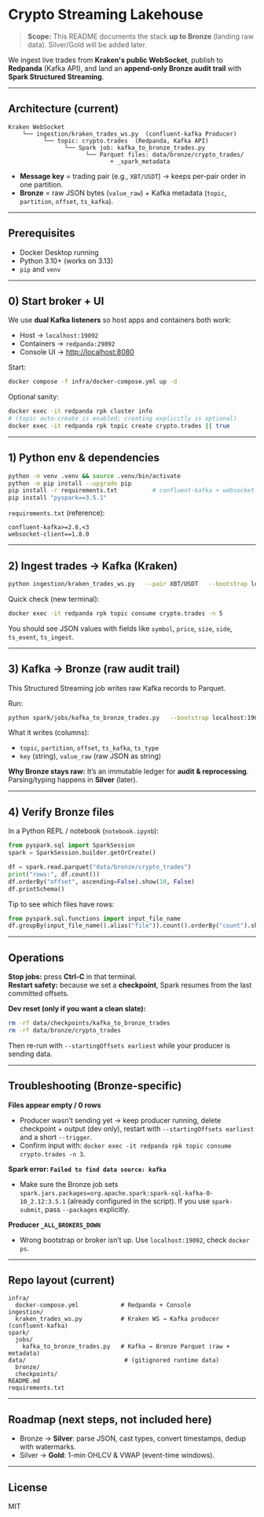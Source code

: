 # Crypto Streaming Lakehouse

> **Scope:** This README documents the stack **up to Bronze** (landing raw data). Silver/Gold will be added later.

We ingest live trades from **Kraken's public WebSocket**, publish to **Redpanda** (Kafka API), and land an **append-only Bronze audit trail** with **Spark Structured Streaming**.

---

## Architecture (current)

```
Kraken WebSocket
    └── ingestion/kraken_trades_ws.py  (confluent-kafka Producer)
          └── topic: crypto.trades  (Redpanda, Kafka API)
                └── Spark job: kafka_to_bronze_trades.py
                      └── Parquet files: data/bronze/crypto_trades/
                             + _spark_metadata
```

- **Message key** = trading pair (e.g., `XBT/USDT`) → keeps per-pair order in one partition.
- **Bronze** = raw JSON bytes (`value_raw`) + Kafka metadata (`topic`, `partition`, `offset`, `ts_kafka`).

---

## Prerequisites

- Docker Desktop running
- Python 3.10+ (works on 3.13)
- `pip` and `venv`

---

## 0) Start broker + UI

We use **dual Kafka listeners** so host apps and containers both work:

- Host → `localhost:19092`
- Containers → `redpanda:29092`
- Console UI → <http://localhost:8080>

Start:
```bash
docker compose -f infra/docker-compose.yml up -d
```

Optional sanity:
```bash
docker exec -it redpanda rpk cluster info
# (topic auto-create is enabled; creating explicitly is optional)
docker exec -it redpanda rpk topic create crypto.trades || true
```

---

## 1) Python env & dependencies

```bash
python -m venv .venv && source .venv/bin/activate
python -m pip install --upgrade pip
pip install -r requirements.txt          # confluent-kafka + websocket-client
pip install "pyspark==3.5.1"
```

`requirements.txt` (reference):
```
confluent-kafka>=2.6,<3
websocket-client==1.8.0
```

---

## 2) Ingest trades → Kafka (Kraken)

```bash
python ingestion/kraken_trades_ws.py   --pair XBT/USDT   --bootstrap localhost:19092   --topic crypto.trades
```
Quick check (new terminal):
```bash
docker exec -it redpanda rpk topic consume crypto.trades -n 5
```

You should see JSON values with fields like `symbol`, `price`, `size`, `side`, `ts_event`, `ts_ingest`.

---

## 3) Kafka → **Bronze** (raw audit trail)

This Structured Streaming job writes raw Kafka records to Parquet.

Run:
```bash
python spark/jobs/kafka_to_bronze_trades.py   --bootstrap localhost:19092   --topic crypto.trades   --out data/bronze/crypto_trades   --checkpoint data/checkpoints/kafka_to_bronze_trades   --startingOffsets earliest   --trigger "2 seconds"
```

What it writes (columns):
- `topic`, `partition`, `offset`, `ts_kafka`, `ts_type`
- `key` (string), `value_raw` (raw JSON as string)

**Why Bronze stays raw:** It’s an immutable ledger for **audit & reprocessing**. Parsing/typing happens in **Silver** (later).

---

## 4) Verify Bronze files

In a Python REPL / notebook (`notebook.ipynb`): 
```python
from pyspark.sql import SparkSession
spark = SparkSession.builder.getOrCreate()

df = spark.read.parquet("data/bronze/crypto_trades")
print("rows:", df.count())
df.orderBy("offset", ascending=False).show(10, False)
df.printSchema()
```
Tip to see which files have rows:
```python
from pyspark.sql.functions import input_file_name
df.groupBy(input_file_name().alias("file")).count().orderBy("count").show(20, False)
```

---

## Operations

**Stop jobs:** press **Ctrl-C** in that terminal.  
**Restart safety:** because we set a **checkpoint**, Spark resumes from the last committed offsets.

**Dev reset (only if you want a clean slate):**
```bash
rm -rf data/checkpoints/kafka_to_bronze_trades
rm -rf data/bronze/crypto_trades
```
Then re-run with `--startingOffsets earliest` while your producer is sending data.

---

## Troubleshooting (Bronze-specific)

**Files appear empty / 0 rows**  
- Producer wasn’t sending yet → keep producer running, delete checkpoint + output (dev only), restart with `--startingOffsets earliest` and a short `--trigger`.
- Confirm input with: `docker exec -it redpanda rpk topic consume crypto.trades -n 3`.

**Spark error: `Failed to find data source: kafka`**  
- Make sure the Bronze job sets `spark.jars.packages=org.apache.spark:spark-sql-kafka-0-10_2.12:3.5.1`
  (already configured in the script). If you use `spark-submit`, pass `--packages` explicitly.

**Producer `_ALL_BROKERS_DOWN`**  
- Wrong bootstrap or broker isn’t up. Use `localhost:19092`, check `docker ps`.

---

## Repo layout (current)

```
infra/
  docker-compose.yml            # Redpanda + Console
ingestion/
  kraken_trades_ws.py           # Kraken WS → Kafka producer (confluent-kafka)
spark/
  jobs/
    kafka_to_bronze_trades.py   # Kafka → Bronze Parquet (raw + metadata)
data/                            # (gitignored runtime data)
  bronze/
  checkpoints/
README.md
requirements.txt
```

---

## Roadmap (next steps, not included here)

- Bronze → **Silver**: parse JSON, cast types, convert timestamps, dedup with watermarks.
- Silver → **Gold**: 1-min OHLCV & VWAP (event-time windows).

---

## License
MIT
